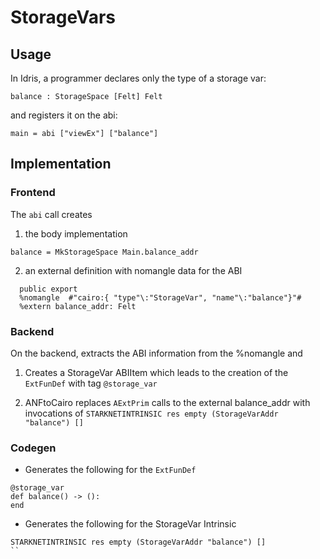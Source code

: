 # StorageVars

## Usage
In Idris, a programmer declares only the type of a storage var:
```
balance : StorageSpace [Felt] Felt
```
and registers it on the abi:
```
main = abi ["viewEx"] ["balance"]
```

## Implementation
### Frontend
The `abi` call creates
1. the body implementation
```
balance = MkStorageSpace Main.balance_addr
```

2. an external definition with nomangle data for the ABI
```
  public export 
  %nomangle  #"cairo:{ "type"\:"StorageVar", "name"\:"balance"}"#
  %extern balance_addr: Felt
```

### Backend
On the backend, extracts the ABI information from the %nomangle and
1. Creates a StorageVar ABIItem
which leads to the creation of the `ExtFunDef` with tag `@storage_var`



2. ANFtoCairo replaces `AExtPrim` calls to the external balance_addr with invocations of
```STARKNETINTRINSIC res empty (StorageVarAddr "balance") []```

### Codegen
- Generates the following for the `ExtFunDef`
```
@storage_var
def balance() -> ():
end
```

- Generates the following for the StorageVar Intrinsic
```
STARKNETINTRINSIC res empty (StorageVarAddr "balance") []
``